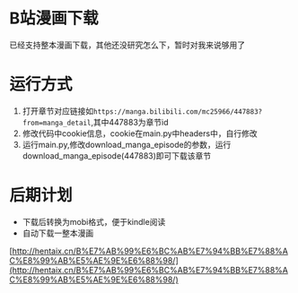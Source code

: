 # B站漫画下载
已经支持整本漫画下载，其他还没研究怎么下，暂时对我来说够用了

# 运行方式
1. 打开章节对应链接如`https://manga.bilibili.com/mc25966/447883?from=manga_detail`,其中447883为章节id
2. 修改代码中cookie信息，cookie在main.py中headers中，自行修改
3. 运行main.py,修改download_manga_episode的参数，运行download_manga_episode(447883)即可下载该章节

# 后期计划
* 下载后转换为mobi格式，便于kindle阅读
* 自动下载一整本漫画

[http://hentaix.cn/B%E7%AB%99%E6%BC%AB%E7%94%BB%E7%88%AC%E8%99%AB%E5%AE%9E%E6%88%98/](http://hentaix.cn/B%E7%AB%99%E6%BC%AB%E7%94%BB%E7%88%AC%E8%99%AB%E5%AE%9E%E6%88%98/)
